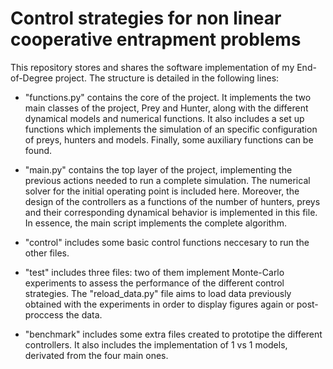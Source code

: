 # Control strategies for non linear cooperative entrapment problems

This repository stores and shares the software implementation of my End-of-Degree project. The structure is detailed in the following lines:

* "functions.py" contains the core of the project. It implements the two main classes of the project, Prey and Hunter, along with the different dynamical models and numerical functions. It also includes a set up functions which implements the simulation of an specific configuration of preys, hunters and models. Finally, some auxiliary functions can be found.

* "main.py" contains the top layer of the project, implementing the previous actions needed to run a complete simulation. The numerical solver for the initial operating point is included here. Moreover, the design of the controllers as a functions of the number of hunters, preys and their corresponding dynamical behavior is implemented in this file. In essence, the main script implements the complete algorithm.

* "control" includes some basic control functions neccesary to run the other files.

* "test" includes three files: two of them implement Monte-Carlo experiments to assess the performance of the different control strategies. The "reload_data.py" file aims to load data previously obtained with the experiments in order to display figures again or post-proccess the data.

* "benchmark" includes some extra files created to prototipe the different controllers. It also includes the implementation of 1 vs 1 models, derivated from the four main ones.
